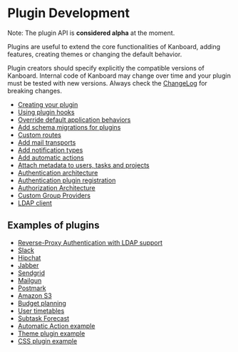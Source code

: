 Plugin Development
==================

Note: The plugin API is **considered alpha** at the moment.

Plugins are useful to extend the core functionalities of Kanboard, adding features, creating themes or changing the default behavior.

Plugin creators should specify explicitly the compatible versions of Kanboard. Internal code of Kanboard may change over time and your plugin must be tested with new versions. Always check the [ChangeLog](https://github.com/fguillot/kanboard/blob/master/ChangeLog) for breaking changes.

- [Creating your plugin](plugin-registration.markdown)
- [Using plugin hooks](plugin-hooks.markdown)
- [Override default application behaviors](plugin-overrides.markdown)
- [Add schema migrations for plugins](plugin-schema-migrations.markdown)
- [Custom routes](plugin-routes.markdown)
- [Add mail transports](plugin-mail-transports.markdown)
- [Add notification types](plugin-notifications.markdown)
- [Add automatic actions](plugin-automatic-actions.markdown)
- [Attach metadata to users, tasks and projects](plugin-metadata.markdown)
- [Authentication architecture](plugin-authentication-architecture.markdown)
- [Authentication plugin registration](plugin-authentication.markdown)
- [Authorization Architecture](plugin-authorization-architecture.markdown)
- [Custom Group Providers](plugin-group-provider.markdown)
- [LDAP client](plugin-ldap-client.markdown)

Examples of plugins
-------------------

- [Reverse-Proxy Authentication with LDAP support](https://github.com/kanboard/plugin-reverse-proxy-ldap)
- [Slack](https://github.com/kanboard/plugin-slack)
- [Hipchat](https://github.com/kanboard/plugin-hipchat)
- [Jabber](https://github.com/kanboard/plugin-jabber)
- [Sendgrid](https://github.com/kanboard/plugin-sendgrid)
- [Mailgun](https://github.com/kanboard/plugin-mailgun)
- [Postmark](https://github.com/kanboard/plugin-postmark)
- [Amazon S3](https://github.com/kanboard/plugin-s3)
- [Budget planning](https://github.com/kanboard/plugin-budget)
- [User timetables](https://github.com/kanboard/plugin-timetable)
- [Subtask Forecast](https://github.com/kanboard/plugin-subtask-forecast)
- [Automatic Action example](https://github.com/kanboard/plugin-example-automatic-action)
- [Theme plugin example](https://github.com/kanboard/plugin-example-theme)
- [CSS plugin example](https://github.com/kanboard/plugin-example-css)
